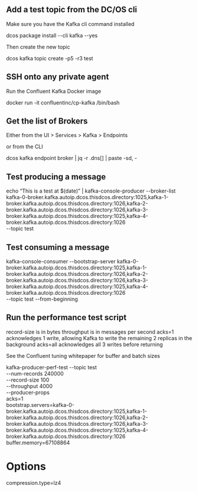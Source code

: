 ## Add a test topic from the DC/OS cli

Make sure you have the Kafka cli command installed

dcos package install --cli kafka --yes

Then create the new topic

dcos kafka topic create -p5 -r3 test


## SSH onto any private agent

Run the Confluent Kafka Docker image

docker run -it confluentinc/cp-kafka /bin/bash


## Get the list of Brokers

Either from the UI > Services > Kafka > Endpoints

or from the CLI

dcos kafka endpoint broker | jq -r .dns[] | paste -sd, -

## Test producing a message

echo “This is a test at $(date)” | kafka-console-producer --broker-list kafka-0-broker.kafka.autoip.dcos.thisdcos.directory:1025,kafka-1-broker.kafka.autoip.dcos.thisdcos.directory:1026,kafka-2-broker.kafka.autoip.dcos.thisdcos.directory:1026,kafka-3-broker.kafka.autoip.dcos.thisdcos.directory:1025,kafka-4-broker.kafka.autoip.dcos.thisdcos.directory:1026 \
--topic test


## Test consuming a message

kafka-console-consumer --bootstrap-server kafka-0-broker.kafka.autoip.dcos.thisdcos.directory:1025,kafka-1-broker.kafka.autoip.dcos.thisdcos.directory:1026,kafka-2-broker.kafka.autoip.dcos.thisdcos.directory:1026,kafka-3-broker.kafka.autoip.dcos.thisdcos.directory:1025,kafka-4-broker.kafka.autoip.dcos.thisdcos.directory:1026 \
--topic test --from-beginning


## Run the performance test script

record-size is in bytes
throughput is in messages per second
acks=1 acknowledges 1 write, allowing Kafka to write the remaining 2 replicas in the background
acks=all acknowledges all 3 writes before returning

See the Confluent tuning whitepaper for buffer and batch sizes

kafka-producer-perf-test --topic test \
--num-records 240000 \
--record-size 100 \
--throughput 4000 \
--producer-props \
acks=1 \
bootstrap.servers=kafka-0-broker.kafka.autoip.dcos.thisdcos.directory:1025,kafka-1-broker.kafka.autoip.dcos.thisdcos.directory:1026,kafka-2-broker.kafka.autoip.dcos.thisdcos.directory:1026,kafka-3-broker.kafka.autoip.dcos.thisdcos.directory:1025,kafka-4-broker.kafka.autoip.dcos.thisdcos.directory:1026 \
buffer.memory=67108864

# Options
compression.type=lz4
